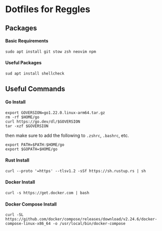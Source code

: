 # Dotfiles for Reggles

## Packages
#### Basic Requirements
    sudo apt install git stow zsh neovim npm
#### Useful Packages
    sud apt install shellcheck

## Useful Commands 

#### Go Install
```
export GOVERSION=go1.22.0.linux-arm64.tar.gz
rm -rf $HOME/go
curl https://go.dev/dl/$GOVERSION
tar -xzf $GOVERSION
```

then make sure to add the following to `.zshrc`, `.bashrc`, etc.

```
export PATH=$PATH:$HOME/go
export $GOPATH=$HOME/go
```

#### Rust Install
    curl --proto '=https' --tlsv1.2 -sSf https://sh.rustup.rs | sh

#### Docker Install
    curl -s https://get.docker.com | bash

#### Docker Compose Install
    curl -SL https://github.com/docker/compose/releases/download/v2.24.6/docker-compose-linux-x86_64 -o /usr/local/bin/docker-compose
